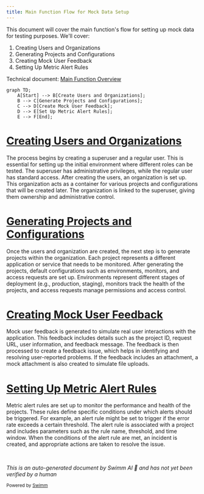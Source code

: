 ```yaml
---
title: Main Function Flow for Mock Data Setup
---
```

This document will cover the main function's flow for setting up mock data for testing purposes. We'll cover:

1. Creating Users and Organizations
2. Generating Projects and Configurations
3. Creating Mock User Feedback
4. Setting Up Metric Alert Rules

Technical document: <SwmLink doc-title="Main Function Overview">[Main Function Overview](/.swm/main-function-overview.uvb6s0cp.sw.md)</SwmLink>

```mermaid
graph TD;
    A[Start] --> B[Create Users and Organizations];
    B --> C[Generate Projects and Configurations];
    C --> D[Create Mock User Feedback];
    D --> E[Set Up Metric Alert Rules];
    E --> F[End];
```

# [Creating Users and Organizations](https://app.swimm.io/repos/Z2l0aHViJTNBJTNBc2VudHJ5LWRlbW8tMSUzQSUzQVN3aW1tLURlbW8=/docs/uvb6s0cp#main-function)

The process begins by creating a superuser and a regular user. This is essential for setting up the initial environment where different roles can be tested. The superuser has administrative privileges, while the regular user has standard access. After creating the users, an organization is set up. This organization acts as a container for various projects and configurations that will be created later. The organization is linked to the superuser, giving them ownership and administrative control.

# [Generating Projects and Configurations](https://app.swimm.io/repos/Z2l0aHViJTNBJTNBc2VudHJ5LWRlbW8tMSUzQSUzQVN3aW1tLURlbW8=/docs/uvb6s0cp#main-function)

Once the users and organization are created, the next step is to generate projects within the organization. Each project represents a different application or service that needs to be monitored. After generating the projects, default configurations such as environments, monitors, and access requests are set up. Environments represent different stages of deployment (e.g., production, staging), monitors track the health of the projects, and access requests manage permissions and access control.

# [Creating Mock User Feedback](https://app.swimm.io/repos/Z2l0aHViJTNBJTNBc2VudHJ5LWRlbW8tMSUzQSUzQVN3aW1tLURlbW8=/docs/uvb6s0cp#creating-mock-user-feedback)

Mock user feedback is generated to simulate real user interactions with the application. This feedback includes details such as the project ID, request URL, user information, and feedback message. The feedback is then processed to create a feedback issue, which helps in identifying and resolving user-reported problems. If the feedback includes an attachment, a mock attachment is also created to simulate file uploads.

# [Setting Up Metric Alert Rules](https://app.swimm.io/repos/Z2l0aHViJTNBJTNBc2VudHJ5LWRlbW8tMSUzQSUzQVN3aW1tLURlbW8=/docs/uvb6s0cp#creating-metric-alert-rule)

Metric alert rules are set up to monitor the performance and health of the projects. These rules define specific conditions under which alerts should be triggered. For example, an alert rule might be set to trigger if the error rate exceeds a certain threshold. The alert rule is associated with a project and includes parameters such as the rule name, threshold, and time window. When the conditions of the alert rule are met, an incident is created, and appropriate actions are taken to resolve the issue.

&nbsp;

*This is an auto-generated document by Swimm AI 🌊 and has not yet been verified by a human*

<SwmMeta version="3.0.0" repo-id="Z2l0aHViJTNBJTNBc2VudHJ5LWRlbW8tMSUzQSUzQVN3aW1tLURlbW8=" repo-name="sentry-demo-1" doc-type="product-flows"><sup>Powered by [Swimm](/)</sup></SwmMeta>
